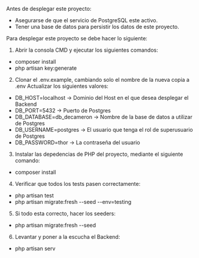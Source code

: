 Antes de desplegar este proyecto:

* Asegurarse de que el servicio de PostgreSQL este activo.
* Tener una base de datos para persistir los datos de este proyecto.

Para desplegar este proyecto se debe hacer lo siguiente:

1. Abrir la consola CMD y ejecutar los siguientes comandos:

- composer install
- php artisan key:generate

2. Clonar el .env.example, cambiando solo el nombre de la nueva copia a .env
   Actualizar los siguientes valores:

- DB_HOST=localhost -> Dominio del Host en el que desea desplegar el Backend
- DB_PORT=5432 -> Puerto de Postgres
- DB_DATABASE=db_decameron -> Nombre de la base de datos a utilizar de Postgres
- DB_USERNAME=postgres -> El usuario que tenga el rol de superusuario de Postgres
- DB_PASSWORD=thor -> La contraseña del usuario

3. Instalar las depedencias de PHP del proyecto, mediante el siguiente comando:

- composer install

4. Verificar que todos los tests pasen correctamente:

- php artisan test
- php artisan migrate:fresh --seed --env=testing

5. Si todo esta correcto, hacer los seeders:

- php artisan migrate:fresh --seed

6. Levantar y poner a la escucha el Backend:

- php artisan serv
